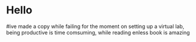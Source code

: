 # Hello
#ive made a copy
while failing for the moment on setting up a virtual lab, 
being productive is time comsuming,
while reading enless book is amazing
